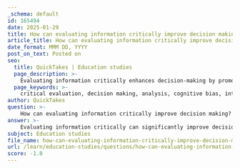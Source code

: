 ```yaml
---
_schema: default
id: 165494
date: 2025-01-29
title: How can evaluating information critically improve decision making?
article_title: How can evaluating information critically improve decision making?
date_format: MMM DD, YYYY
post_on_text: Posted on
seo:
  title: QuickTakes | Education studies
  page_description: >-
    Evaluating information critically enhances decision-making by promoting thorough analysis, reducing biases, integrating knowledge, improving problem-solving skills, enabling informed risk assessment, and facilitating collaboration.
  page_keywords: >-
    critical evaluation, decision making, analysis, cognitive bias, integration of knowledge, problem-solving, risk assessment, collaboration, SIFT method, decision outcomes
author: QuickTakes
question: >-
    How can evaluating information critically improve decision making?
answer: >-
    Evaluating information critically can significantly improve decision-making in several ways:\n\n1. **Enhanced Analysis of Information**: Critical evaluation involves analyzing the credibility, relevance, and bias of information sources. By applying critical thinking skills, individuals can discern which information is trustworthy and which may be misleading. This is particularly important in today's information-rich environment, where misinformation and disinformation are prevalent. For instance, using the SIFT method (Stop, Investigate, Find, Trace) allows individuals to systematically assess the reliability of information before making decisions.\n\n2. **Reduction of Cognitive Bias**: Critical evaluation helps individuals recognize their own biases and assumptions. By questioning their perspectives and considering alternative viewpoints, decision-makers can avoid pitfalls associated with cognitive biases, such as confirmation bias, which can lead to poor decision outcomes. This reflective practice encourages a more balanced approach to evaluating options.\n\n3. **Integration of Knowledge**: When individuals critically evaluate information, they are more likely to integrate new knowledge with existing frameworks. This integration fosters a deeper understanding of concepts and their interrelationships, which is essential for effective problem-solving. For example, in a business context, understanding how market trends relate to consumer behavior can lead to more informed strategic decisions.\n\n4. **Improved Problem-Solving Skills**: Critical thinking enhances problem-solving capabilities by encouraging individuals to break down complex issues into manageable parts, brainstorm potential solutions, and evaluate the pros and cons of each option. This structured approach leads to more thoughtful and effective decision-making. For instance, when faced with a business challenge, a critical thinker might analyze data-driven insights alongside qualitative factors, leading to a more comprehensive solution.\n\n5. **Informed Risk Assessment**: Evaluating information critically allows decision-makers to assess risks more effectively. By understanding the potential consequences of different choices and weighing them against the benefits, individuals can make more informed decisions that align with their goals and values. This is particularly relevant in high-stakes environments, such as finance or healthcare, where the implications of decisions can be significant.\n\n6. **Facilitation of Collaborative Decision-Making**: Critical evaluation encourages open dialogue and collaboration among team members. By fostering an environment where diverse perspectives are valued and critically assessed, teams can arrive at more robust decisions. This collaborative approach can lead to innovative solutions that might not have emerged in a more siloed decision-making process.\n\nIn summary, critical evaluation of information enhances decision-making by promoting thorough analysis, reducing biases, integrating knowledge, improving problem-solving skills, enabling informed risk assessment, and facilitating collaboration. These elements are essential for making sound decisions in both personal and professional contexts.
subject: Education studies
file_name: how-can-evaluating-information-critically-improve-decision-making.md
url: /learn/education-studies/questions/how-can-evaluating-information-critically-improve-decision-making
score: -1.0
---
```


&nbsp;